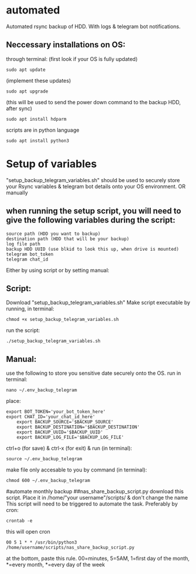 # automated
Automated rsync backup of HDD. With logs & telegram bot notifications.
## Neccessary installations on OS:
through terminal:
(first look if your OS is fully updated)

  	sudo apt update 
(implement these updates)

	sudo apt upgrade
(this will be used to send the power down command to the backup HDD, after sync)

  	sudo apt install hdparm 
scripts are in python language

 	sudo apt install python3 
# Setup of variables
"setup_backup_telegram_variables.sh" should be used to securely store your Rsync variables & telegram bot details onto your OS environment. OR manually
## when running the setup script, you will need to give the following variables during the script:

 	source path (HDD you want to backup)
 	destination path (HDD that will be your backup)
	log file path
	backup HDD UUID (use blkid to look this up, when drive is mounted)
	telegram bot_token
 	telegram chat_id
Either by using script or by setting manual:
## Script:
Download "setup_backup_telegram_variables.sh"
Make script executable by running, in terminal:

	chmod +x setup_backup_telegram_variables.sh
run the script: 

	./setup_backup_telegram_variables.sh
 
  ## Manual:
  use the following to store you sensitive date securely onto the OS. 
  run in terminal:
		
	nano ~/.env_backup_telegram
  place:
  	
   	export BOT_TOKEN='your_bot_token_here'
	export CHAT_ID='your_chat_id_here'
    	export BACKUP_SOURCE='$BACKUP_SOURCE'
    	export BACKUP_DESTINATION='$BACKUP_DESTINATION'
    	export BACKUP_UUID='$BACKUP_UUID'
    	export BACKUP_LOG_FILE='$BACKUP_LOG_FILE'
  ctrl+o (for save) & ctrl-x (for exit)  &  run (in terminal): 
	
 	source ~/.env_backup_telegram
  make file only accesable to you by command (in terminal): 
		
	chmod 600 ~/.env_backup_telegram

#automate monthly backup
##nas_share_backup_script.py
download this script. Place it in /home/"your username"/scripts/ & don't change the name
This script will need to be triggered to automate the task. Preferably by cron:

	crontab -e
 this will open cron
 
 	00 5 1 * * /usr/bin/python3 /home/username/scripts/nas_share_backup_script.py

at the bottom, paste this rule. 00=minutes, 5=5AM, 1=first day of the month, *=every month, *=every day of the week

